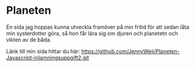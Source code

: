 # Planeten

En sida jag hoppas kunna utveckla framöver på min fritid för att sedan låta min systerdotter göra, så hon får lära sig om djuren och planetetn och vikten av de båda.

Länk till min sida hittar du här: https://github.com/JennyWeij/Planeten-Javascript-inlamningsuppgift2.git 